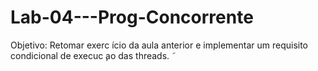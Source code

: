# Lab-04---Prog-Concorrente
Objetivo: Retomar exerc ́ıcio da aula anterior e implementar um requisito condicional de execuc ̧ao das threads.  ̃
